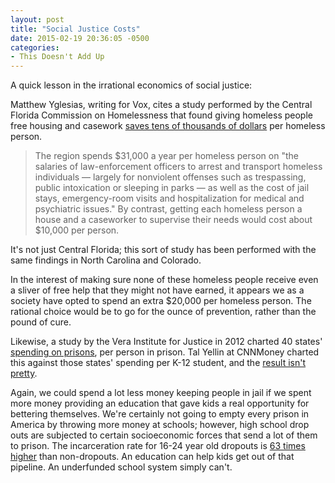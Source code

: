 ```yaml
---
layout: post
title: "Social Justice Costs"
date: 2015-02-19 20:36:05 -0500
categories: 
- This Doesn't Add Up
---
```


A quick lesson in the irrational economics of social justice:

Matthew Yglesias, writing for Vox, cites a study performed by the Central Florida Commission on Homelessness that found giving homeless people free housing and casework [saves tens of thousands of dollars](http://www.vox.com/2014/5/30/5764096/its-three-times-cheaper-to-give-housing-to-the-homeless-than-to-keep) per homeless person.

> The region spends $31,000 a year per homeless person on "the salaries of law-enforcement officers to arrest and transport homeless individuals — largely for nonviolent offenses such as trespassing, public intoxication or sleeping in parks — as well as the cost of jail stays, emergency-room visits and hospitalization for medical and psychiatric issues." By contrast, getting each homeless person a house and a caseworker to supervise their needs would cost about $10,000 per person.

It's not just Central Florida; this sort of study has been performed with the same findings in North Carolina and Colorado.

In the interest of making sure none of these homeless people receive even a sliver of free help that they might not have earned, it appears we as a society have opted to spend an extra $20,000 per homeless person. The rational choice would be to go for the ounce of prevention, rather than the pound of cure.

Likewise, a study by the Vera Institute for Justice in 2012 charted 40 states' [spending on prisons](http://www.vera.org/sites/default/files/resources/downloads/price-of-prisons-updated-version-021914.pdf), per person in prison. Tal Yellin at CNNMoney charted this against those states' spending per K-12 student, and the [result isn't pretty](http://money.cnn.com/infographic/economy/education-vs-prison-costs/).

Again, we could spend a lot less money keeping people in jail if we spent more money providing an education that gave kids a real opportunity for bettering themselves. We're certainly not going to empty every prison in America by throwing more money at schools; however, high school drop outs are subjected to certain socioeconomic forces that send a lot of them to prison. The incarceration rate for 16-24 year old dropouts is [63 times higher](http://www.pbs.org/wgbh/pages/frontline/education/dropout-nation/by-the-numbers-dropping-out-of-high-school/) than non-dropouts. An education can help kids get out of that pipeline. An underfunded school system simply can't.